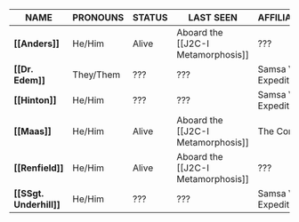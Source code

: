 
| **NAME**                | **PRONOUNS** | **STATUS** | **LAST SEEN**                      | **AFFILIATION(S)**  | **ATTITUDE** |
| ----------------------- | ------------ | ---------- | ---------------------------------- | ------------------- | ------------ |
| **[[Anders]]**          | He/Him       | Alive      | Aboard the [[J2C-I Metamorphosis]] | ???                 | Friendly     |
| **[[Dr. Edem]]**        | They/Them    | ???        | ???                                | Samsa VI Expedition | ???          |
| **[[Hinton]]**          | He/Him       | ???        | ???                                | Samsa VI Expedition | ???          |
| **[[Maas]]**            | He/Him       | Alive      | Aboard the [[J2C-I Metamorphosis]] | The Company         | Friendly     |
| **[[Renfield]]**        | He/Him       | Alive      | Aboard the [[J2C-I Metamorphosis]] | ???                 | Friendly     |
| **[[SSgt. Underhill]]** | He/Him       | ???        | ???                                | Samsa VI Expedition | ???          |
